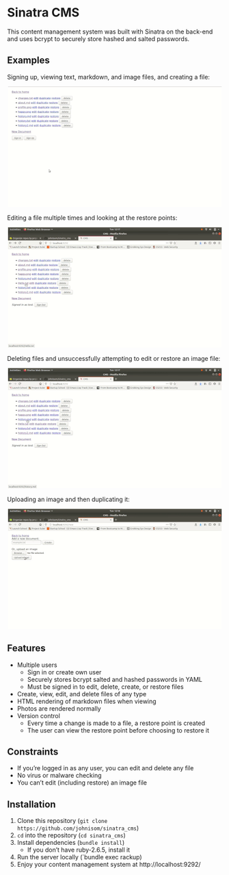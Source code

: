 # Sinatra CMS #

This content management system was built with Sinatra on the back-end and uses
bcrypt to securely store hashed and salted passwords.

## Examples ##

Signing up, viewing text, markdown, and image files, and creating a file:
<p align="center">
  <img alt="Screencast of website part 1" src="examples/example1.gif">
</p>

Editing a file multiple times and looking at the restore points:
<p align="center">
  <img alt="Screencast of website part 2" src="examples/example2.gif">
</p>

Deleting files and unsuccessfully attempting to edit or restore an image file:
<p align="center">
  <img alt="Screencast of website part 3" src="examples/example3.gif">
</p>

Uploading an image and then duplicating it:
<p align="center">
  <img alt="Screencast of website part 4" src="examples/example4.gif">
</p>

## Features ##

- Multiple users
  - Sign in or create own user
  - Securely stores bcrypt salted and hashed passwords in YAML
  - Must be signed in to edit, delete, create, or restore files
- Create, view, edit, and delete files of any type
- HTML rendering of markdown files when viewing
- Photos are rendered normally
- Version control
  - Every time a change is made to a file, a restore point is created
  - The user can view the restore point before choosing to restore it 

## Constraints ##

- If you’re logged in as any user, you can edit and delete any file
- No virus or malware checking
- You can’t edit (including restore) an image file

## Installation ##

1. Clone this repository (`git clone https://github.com/johnisom/sinatra_cms`)
2. `cd` into the repository (`cd sinatra_cms`)
3. Install dependencies (`bundle install`)
   - If you don’t have ruby-2.6.5, install it
4. Run the server locally (`bundle exec rackup)
5. Enjoy your content management system at http://localhost:9292/
